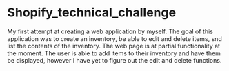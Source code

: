 # Shopify_technical_challenge
My first attempt at creating a web application by myself. The goal of this application was to create an inventory, be able to edit and delete items,
snd list the contents of the inventory. The web page is at partial functionality at the moment. The user is able to add items to their inventory and 
have them be displayed, however I have yet to figure out the edit and delete functions.

